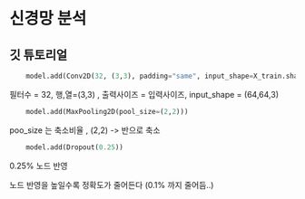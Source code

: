 # 신경망 분석

## 깃 튜토리얼



```python
    model.add(Conv2D(32, (3,3), padding="same", input_shape=X_train.shape[1:], activation='relu'))
````
  필터수 = 32, 행,열=(3,3) , 출력사이즈 = 입력사이즈, input_shape = (64,64,3)

```python
    model.add(MaxPooling2D(pool_size=(2,2)))
```` 
  poo_size 는 축소비율 , (2,2) -> 반으로 축소
```python
    model.add(Dropout(0.25))
````
  0.25% 노드 반영
  
  노드 반영을 높일수록 정확도가 줄어든다 (0.1% 까지 줄어듬..)











    

